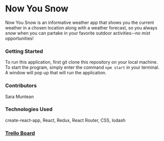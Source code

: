 # Now You Snow

Now You Snow is an informative weather app that shows you the current weather in a chosen location along with a weather forecast, so you always _snow_ when you can partake in your favorite outdoor activities--no _mist_ opportunities!

### Getting Started
To run this application, first git clone this repository on your local machine. To start the program, simply enter the command `npm start` in your terminal. A window will pop up that will run the application.

### Contributors
Sara Muntean

### Technologies Used
create-react-app, React, Redux, React Router, CSS, lodash

### [Trello Board](https://trello.com/b/gAxCnLjT/now-you-snow)


